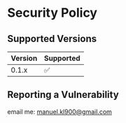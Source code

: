 # Security Policy

## Supported Versions


| Version | Supported          |
| ------- | ------------------ |
| 0.1.x   | :white_check_mark: |

## Reporting a Vulnerability

email me: manuel.kl900@gmail.com
